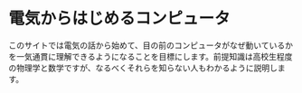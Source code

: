 # 電気からはじめるコンピュータ

このサイトでは電気の話から始めて、目の前のコンピュータがなぜ動いているかを一気通貫に理解できるようになることを目標にします。前提知識は高校生程度の物理学と数学ですが、なるべくそれらを知らない人もわかるように説明します。
